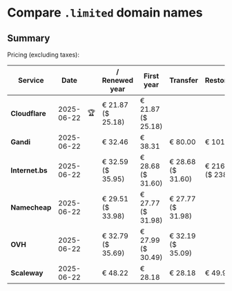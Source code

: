 # Compare `.limited` domain names

## Summary

Pricing (excluding taxes):

| Service | Date |  | / Renewed year | First year | Transfer | Restoration |
|--|--|--|--|--|--|--|
| **Cloudflare** | 2025-06-22 | 🏆 | € 21.87<br>($ 25.18) | € 21.87<br>($ 25.18) |  |  |
| **Gandi** | 2025-06-22 |  | € 32.46 | € 38.31 | € 80.00 | € 101.06 |
| **Internet.bs** | 2025-06-22 |  | € 32.59<br>($ 35.95) | € 28.68<br>($ 31.60) | € 28.68<br>($ 31.60) | € 216.15<br>($ 238.15) |
| **Namecheap** | 2025-06-22 |  | € 29.51<br>($ 33.98) | € 27.77<br>($ 31.98) | € 27.77<br>($ 31.98) |  |
| **OVH** | 2025-06-22 |  | € 32.79<br>($ 35.69) | € 27.99<br>($ 30.49) | € 32.19<br>($ 35.09) |  |
| **Scaleway** | 2025-06-22 |  | € 48.22 | € 28.18 | € 28.18 | € 49.99 |
